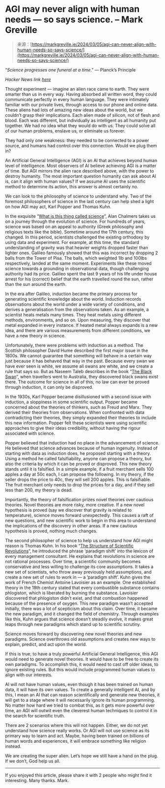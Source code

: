 <!--yml
category: 未分类
date: 2024-05-27 14:46:06
-->

# AGI may never align with human needs — so says science. – Mark Greville

> 来源：[https://markgreville.ie/2024/03/05/agi-can-never-align-with-human-needs-so-says-science/](https://markgreville.ie/2024/03/05/agi-can-never-align-with-human-needs-so-says-science/)

“*Science progresses one funeral at a time*.” — Planck’s Principle

*Hacker News link [here](https://news.ycombinator.com/item?id=39651875)*

Thought experiment — imagine an alien race came to earth. They were smarter than us in every way. Having absorbed all written word, they could communicate perfectly in every human language. They were intimately familiar with our private lives, through access to our phone and online data. These aliens had lots of amazing new ideas about the world, but we couldn’t grasp their implications. Each alien made of silicon, not of flesh and blood. Each was different, but individually as intelligent as all humanity put together. We had no idea what they would do with us. They could solve all of our human problems, enslave us, or eliminate us forever.

They had only one weakness: they needed to be connected to a power source, and humans had control over this connection. Would we plug them in?

An Artificial General Intelligence (AGI) is an AI that achieves beyond human level of intelligence. Most observers of AI believe achieving AGI is a matter of time. But AGI mirrors the alien race described above, with the power to destroy humanity. The most important question humanity can ask about AI is, can it align with human values? If we assume AI uses the scientific method to determine its action, this answer is almost certainly no.

We can look to the philosophy of science to understand why. Two of the foremost philosophers of science in the last century can help shed a light on how AGI may act, Karl Popper and Thomas Kuhn.

In the exquisite “[What is this thing called science](https://geni.us/CGxL3jJ)”, Alan Chalmers takes us on a journey through the evolution of science. For hundreds of years, science was based on an appeal to authority (Greek philosophy and religious texts like the bible). Sometime around the 17th century, this changed. In this period, scientists challenged the existing orthodoxy by using data and experiment. For example, at this time, the standard understanding of gravity was that heavier weights dropped faster than lighter ones. Galileo famously showed that this was incorrect by dropping 2 balls from the Tower of Pisa. The balls, which weighted 1lb and 100lbs respectively, landed at the same moment. Experiments like these moved science towards a grounding in observational data, though challenging authority had its price. Galileo spent the last 9 years of his life under house arrest for his (correct) belief that the earth travelled round the sun, rather than the sun around the earth.

In the era after Galileo, induction became the primary process for generating scientific knowledge about the world. Induction records observations about the world under a wide variety of conditions, and derives a generalisation from the observations taken. As an example, a scientist heats metals many times. They heat metals using different methods, environments, and so on. Upon measuring, they discover that metal expanded in every instance. If heated metal always expands is a new idea, and there are various measurements from different conditions, we have a new theory in science.

Unfortunately, there were problems with induction as a method. The Scottish philosopher David Hume described the first major issue in the 1800s. We cannot guarantee that something will behave in a certain way just because it has behaved that way in the past. Because every swan we have ever seen is white, we assume all swans are white, and we create a rule that says so. But as Naseem Taleb describes in the book “[The Black Swan](https://geni.us/eWd62f)“, when travellers went to Australia, they discovered black swans exist there. The outcome for science in all of this, no law can ever be proved through induction, it can only be disproved.

In the 1930s, Karl Popper became disillusioned with a second issue with induction, a sloppiness in some scientific output. Popper became concerned about the theories of thinkers, such as Freud and Marx. They derived their theories from observations. When confronted with data contradicting their theories, they simply expanded their theories to include this new information. Popper felt these scientists were using scientific approaches to give their ideas credibility, without having the rigour associated with science.

Popper believed that induction had no place in the advancement of science. He believed that science advances because of human ingenuity. Instead of starting with data as induction does, he proposed starting with a theory. Using a method he called falsifiability, anyone can propose a theory, but also the criteria by which it can be proved or disproved. This new theory stands until it is falsified. In a simple example, if a fruit merchant sells 100 apples a day at 50c each, I can propose the following. In my theory, if the seller drops the price to 40c, they will sell 200 apples. This is falsifiable. The fruit merchant only needs to drop the prices for a day, and if they sell less than 200, my theory is dead.

Importantly, the theory of falsification prizes novel theories over cautious theories. Novel theories are more risky, more creative. If a new novel hypothesis is proved (say we discover that gravity is related to temperature), science moves forward unexpectedly. This causes a raft of new questions, and new scientific work to begin in this area to understand the implications of the discovery in other areas. If a new cautious hypothesis is proved, nothing much changes.

The second philosopher of science to help us understand how AGI might reason is Thomas Kuhn. In his book “[The Structure of Scientific Revolutions](https://geni.us/X9zAAh3)“, he introduced the phrase ‘paradigm shift’ into the lexicon of every management consultant. He explains that revolutions in science are not rational processes. Over time, a scientific community becomes conservative and less willing to challenge its core assumptions. It takes a new set of scientists, who throw away previously held assumptions, and create a new set of rules to work in — a ‘paradigm shift’. Kuhn gives the work of French Chemist Antoine Lavoisier as an example. One established theory in the 18th century stated that every combustible substance contains phlogiston, which is liberated by burning the substance. Lavoisier discovered that phlogiston didn’t exist, and that combustion happened because of the presence of oxygen. This new paradigm wasn’t accepted initially, there was a lot of scepticism about this claim. Over time, it became the new paradigm, and it changed the field of chemistry. Through examples like this, Kuhn argues that science doesn’t steadily evolve, it makes great leaps through new paradigms which stand up to scientific scrutiny.

Science moves forward by discovering new novel theories and new paradigms. Science overthrows old assumptions and creates new ways to explain, predict, and act upon the world.

If this is true, to have a truly powerful Artificial General Intelligence, this AGI would need to generate novel theories. It would have to be free to create its own paradigms. To accomplish this, it would need to cast off older ideas, to ignore existing rules. But this would include programmed human values to align with our interests.

AI will not have human values, even though it has been trained on human data, it will have its own values. To create a generally intelligent AI, and by this, I mean an AI that can reason scientifically and generate new theories, it will get to a stage where it will necessarily ignore its human programming. No matter how hard we tried to combat this, as it gets more powerful over time, an AGI will outwit even the cleverest human techniques to control it in the search for scientific truth.

There are 2 scenarios where this will not happen. Either, we do not yet understand how science really works. Or AGI will not use science as its primary way to learn and act. Maybe, having been trained on billions of human words and experiences, it will embrace something like religion instead.

We are creating the super alien. Let’s hope we still have a hand on the plug. If we don’t, God help us all.

* * *

If you enjoyed this article, please share it with 2 people who might find it interesting. Many thanks. Mark.